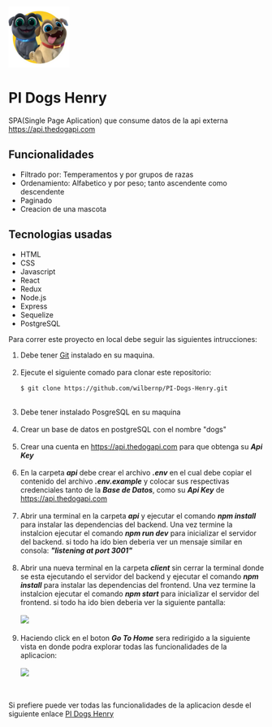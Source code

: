 
<img width="120" src="./dog.png" />
<h1>PI Dogs Henry</h1>

SPA(Single Page Aplication) que consume datos de la api externa  <a href="https://api.thedogapi.com"> https://api.thedogapi.com</a>

## Funcionalidades
 <ul>
    <li>Filtrado por: Temperamentos y por grupos de razas</li>
    <li>Ordenamiento: Alfabetico y por peso; tanto ascendente como descendente </li>
    <li>Paginado</li>
    <li>Creacion de una mascota</li>
</ul>

## Tecnologias usadas
 <ul>
    <li>HTML</li>
    <li>CSS</li>
    <li>Javascript</li>
    <li>React</li>
    <li>Redux</li>
    <li>Node.js</li>
    <li>Express</li>
    <li>Sequelize</li>
    <li>PostgreSQL</li>
</ul>

Para correr este proyecto en local debe seguir las siguientes intrucciones:
 <ol>
 <li>Debe tener <a href="https://git-scm.com">Git</a> instalado en su maquina. </li>
  <br/>
 <li>Ejecute el siguiente comado para clonar este repositorio:</li>
 
```
$ git clone https://github.com/wilbernp/PI-Dogs-Henry.git
```
 <br/>
    <li>Debe tener instalado PosgreSQL en su maquina</li>
 <br/>
    <li>Crear un base de datos en postgreSQL con el nombre "dogs"</li>
  <br/>
 <li>
   Crear una cuenta en <a href="https://api.thedogapi.com">https://api.thedogapi.com</a> para que obtenga su <strong><em>Api Key</em></strong>
 </li>
    <br/>
 <li>
  En la carpeta <strong><em>api</em></strong> debe crear el archivo <strong><em>.env</em></strong> en el cual debe copiar el contenido del archivo <strong><em>.env.example</em></strong> y colocar sus respectivas credenciales tanto de la <strong><em>Base de Datos</em></strong>, como su <strong><em>Api Key</em></strong> de  <a href="https://api.thedogapi.com">https://api.thedogapi.com</a>
 </li>
   <br/>
 <li>
  Abrir una terminal en la carpeta <strong><em>api</em></strong> y ejecutar el comando <strong><em>npm install</em></strong> para instalar las dependencias del backend. Una vez termine la instalcion ejecutar el comando <strong><em>npm run dev</em></strong> para inicializar el servidor del backend. si todo ha ido bien deberia ver un mensaje similar en consola: <strong><em>"listening at port 3001"</em></strong>
 </li>
 <br/>
 <li>
  Abrir una nueva terminal en la carpeta <strong><em>client</em></strong> sin cerrar la terminal donde se esta ejecutando el servidor del backend y ejecutar el comando <strong><em>npm install</em></strong> para instalar las dependencias del frontend. Una vez termine la instalcion ejecutar el comando <strong><em>npm start</em></strong> para inicializar el servidor del frontend. si todo ha ido bien deberia ver la siguiente pantalla:
 </li>
  <br/>
 <img src="https://user-images.githubusercontent.com/98898262/183256169-c5fd13f3-f66e-45a5-bd57-d6723bdc33f6.jpg" width="720">
 <br/>
 <br/>
 <li>Haciendo click en el boton <strong><em>Go To Home</em></strong> sera redirigido a la siguiente vista en donde podra explorar todas las funcionalidades de la aplicacion:
 </li>
 <br/>
 <img src="https://user-images.githubusercontent.com/98898262/183250835-d3323514-5634-4160-b11d-b1b837ee760d.jpg" width="720">
 </ol>
 <br/>
 
 Si prefiere puede ver todas las funcionalidades de la aplicacion desde el siguiente enlace  <a href="https://pi-dogs-henry-25b.herokuapp.com/">PI Dogs Henry</a>


